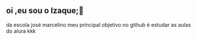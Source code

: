## oi ,eu sou o Izaque;🖤
da escola josé marcelino
meu principal objetivo no github é estudar as aulas do alura kkk
